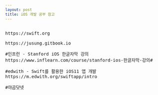 ```yaml
---
layout: post
title: iOS 개발 공부 참고
---
```

<pre>

https://swift.org

https://jusung.gitbook.io

#인프런 - Stanford iOS 한글자막 강의
https://www.inflearn.com/course/stanford-ios-한글자막-강의#

#edwith - Swift를 활용한 iOS11 앱 개발
https://m.edwith.org/swiftapp/intro

#야곰닷넷

</pre>
